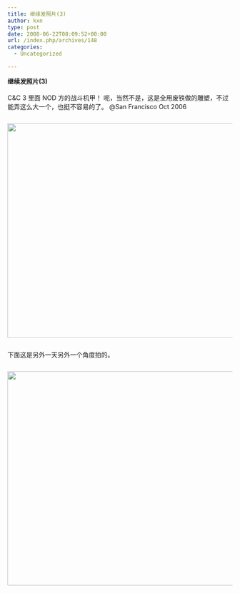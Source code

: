 ```yaml
---
title: 继续发照片(3)
author: kxn
type: post
date: 2008-06-22T08:09:52+00:00
url: /index.php/archives/148
categories:
  - Uncategorized

---
```

<b id="nz_q">继续发照片(3)</b><br id="nz_q0" /><br id="ajyu" />C&C 3 里面 NOD 方的战斗机甲！ 呃，当然不是，这是全用废铁做的雕塑，不过能弄这么大一个，也挺不容易的了。 @San Francisco Oct 2006<br id="i3gs" />

<div id="zoy_" style="padding: 1em 0pt; text-align: left;">
  <img id="na3v" style="width: 640px; height: 480px;" src="http://docs.google.com/File?id=ddnd9fqr_112vm45mm3v_b" />
</div>

下面这是另外一天另外一个角度拍的。<br id="nz_q1" />

<div id="kq6i" style="padding: 1em 0pt; text-align: left;">
  <img id="ajyu3" style="width: 640px; height: 480px;" src="http://docs.google.com/File?id=ddnd9fqr_111hfqzbcdp_b" />
</div>

<br id="ajyu4" /><br id="nz_q2" />